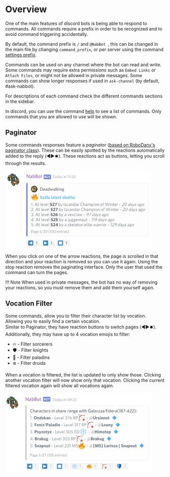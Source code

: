 # Overview
One of the main features of discord bots is being able to respond to commands.
All commands require a prefix in order to be recognized and to avoid command triggering accidentally.

By default, the command prefix is `/` and `@NabBot `, this can be changed in the main file by changing `command_prefix`, or per server using the command [settings prefix](admin.md#settings-prefix).

Commands can be used on any channel where the bot can read and write.
Some commands may require extra permissions such as `Embed Links` or `Attach Files`, or might not be allowed in private messages.
Some commands can show longer responses if used in `ask-channel` (by default, #ask-nabbot).

For descriptions of each command check the different commands sections in the sidebar.

In discord, you can use the command [help](info.md#help) to see a list of commands. Only commands that you are allowed to use will be shown.

## Paginator

Some commands responses feature a *paginator* ([based on RoboDany's paginator class](https://github.com/Rapptz/RoboDanny/blob/rewrite/cogs/utils/paginator.py)).
These can be easily spotted by the reactions automatically added to the reply (◀️▶️⏹️).
These reactions act as buttons, letting you scroll through the results.

![Command with pagination](../assets/images/commands/tibia/deaths_1.png)

When you click on one of the arrow reactions, the page is scrolled in that direction and your reaction is removed so you can use it again.
Using the stop reaction removes the paginating interface. 
Only the user that used the command can turn the pages.

!!! Note
    When used in private messages, the bot has no way of removing your reactions, so you must remove them and add them yourself again.
    
## Vocation Filter
Some commands, allow you to filter their character list by vocation. Allowing you to easily find a certain vocation.  
Similar to Paginator, they have reaction buttons to switch pages (◀️▶️⏹️).
Additionally, they may have up to 4 vocation emojis to filter:

* 🔥 - Filter sorcerers
* 🛡️ - Filter knights
* 🏹 - Filter paladins
* ❄️ - Filter druids

When a vocation is filtered, the list is updated to only show those. Clicking another vocation filter will now show only
that vocation. Clicking the current filtered vocation again will show all vocations again.

![Command with vocation filter](../assets/images/commands/tracking/searchteam_1.png)